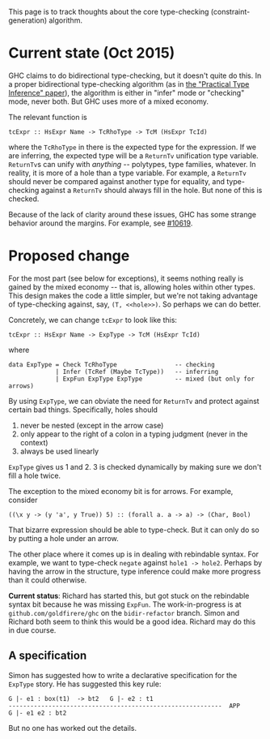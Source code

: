 
This page is to track thoughts about the core type-checking (constraint-generation) algorithm.


# Current state (Oct 2015)



GHC claims to do bidirectional type-checking, but it doesn't quite do this. In a proper bidirectional type-checking algorithm (as in [
the "Practical Type Inference" paper](http://repository.upenn.edu/cis_papers/315/)), the algorithm is either in "infer" mode or "checking" mode, never both. But GHC uses more of a mixed economy.



The relevant function is


```
tcExpr :: HsExpr Name -> TcRhoType -> TcM (HsExpr TcId)
```


where the `TcRhoType` in there is the expected type for the expression. If we are inferring, the expected type will be a `ReturnTv` unification type variable. `ReturnTv`s can unify with *anything* -- polytypes, type families, whatever. In reality, it is more of a hole than a type variable. For example, a `ReturnTv` should never be compared against another type for equality, and type-checking against a `ReturnTv` should always fill in the hole. But none of this is checked.



Because of the lack of clarity around these issues, GHC has some strange behavior around the margins. For example, see [\#10619](https://gitlab.staging.haskell.org/ghc/ghc/issues/10619).


# Proposed change



For the most part (see below for exceptions), it seems nothing really is gained by the mixed economy -- that is, allowing holes within other types. This design makes the code a little simpler, but we're not taking advantage of type-checking against, say, `(T, <<hole>>)`. So perhaps we can do better.



Concretely, we can change `tcExpr` to look like this:


```
tcExpr :: HsExpr Name -> ExpType -> TcM (HsExpr TcId)
```


where


```
data ExpType = Check TcRhoType                -- checking
             | Infer (TcRef (Maybe TcType))   -- inferring
             | ExpFun ExpType ExpType         -- mixed (but only for arrows)
```


By using `ExpType`, we can obviate the need for `ReturnTv` and protect against certain bad things. Specifically, holes should


1. never be nested (except in the arrow case)
1. only appear to the right of a colon in a typing judgment (never in the context)
1. always be used linearly


`ExpType` gives us 1 and 2. 3 is checked dynamically by making sure we don't fill a hole twice.



The exception to the mixed economy bit is for arrows. For example, consider


```wiki
((\x y -> (y 'a', y True)) 5) :: (forall a. a -> a) -> (Char, Bool)
```


That bizarre expression should be able to type-check. But it can only do so by putting a hole under an arrow.



The other place where it comes up is in dealing with rebindable syntax. For example, we want to type-check `negate` against `hole1 -> hole2`. Perhaps by having the arrow in the structure, type inference could make more progress than it could otherwise.



**Current status**: Richard has started this, but got stuck on the rebindable syntax bit because he was missing `ExpFun`. The work-in-progress is at `github.com/goldfirere/ghc` on the `bidir-refactor` branch. Simon and Richard both seem to think this would be a good idea. Richard may do this in due course.


## A specification



Simon has suggested how to write a declarative specification for the `ExpType` story. He has suggested this key rule:


```wiki
G |- e1 : box(t1)  -> bt2   G |- e2 : t1
-----------------------------------------------------------  APP
G |- e1 e2 : bt2
```


But no one has worked out the details. 


